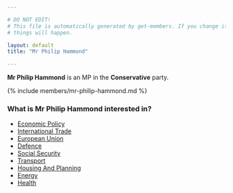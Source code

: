 ```yaml
---

# DO NOT EDIT!
# This file is automatically generated by get-members. If you change it, bad
# things will happen.

layout: default
title: "Mr Philip Hammond"

---
```


**Mr Philip Hammond** is an MP in the **Conservative** party.

{% include members/mr-philip-hammond.md %}

### What is Mr Philip Hammond interested in?


* [Economic Policy](/interests/economic-policy.html)
* [International Trade](/interests/international-trade.html)
* [European Union](/interests/european-union.html)
* [Defence](/interests/defence.html)
* [Social Security](/interests/social-security.html)
* [Transport](/interests/transport.html)
* [Housing And Planning](/interests/housing-and-planning.html)
* [Energy](/interests/energy.html)
* [Health](/interests/health.html)
